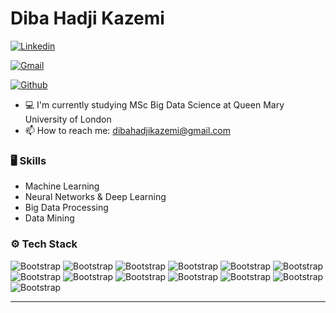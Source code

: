 # Diba Hadji Kazemi



[![Linkedin](https://img.shields.io/badge/-LinkedIn-blue?style=flat&logo=Linkedin&logoColor=white)](https://www.linkedin.com/in/diba-hadji-kazemi-653275196//)

[![Gmail](https://img.shields.io/badge/-Gmail-c14438?style=flat&logo=Gmail&logoColor=white)](mailto:dibahadjikazemi@gmail.com)

[![Github](https://img.shields.io/github/followers/dibahk?label=Follow&style=social)](https://github.com/dibahk)

- 💻  I'm currently studying MSc Big Data Science at Queen Mary University of London
- 📫 How to reach me: dibahadjikazemi@gmail.com


### 🖥 Skills

- Machine Learning
- Neural Networks & Deep Learning
- Big Data Processing
- Data Mining
### ⚙️ Tech Stack

![Bootstrap](https://img.shields.io/badge/-Python-05122A?style=flat-square&logo=Python&color=353535) ![Bootstrap](https://img.shields.io/badge/-PyTorch-05122A?style=flat-square&logo=PyTorch&color=353535) ![Bootstrap](https://img.shields.io/badge/-Scikit%20Learn-05122A?style=flat-square&logo=Scikit-Learn&color=353535) ![Bootstrap](https://img.shields.io/badge/-MySQL-05122A?style=flat-square&logo=MySQL&color=353535) ![Bootstrap](https://img.shields.io/badge/-PostgreSQL-05122A?style=flat-square&logo=PostgreSQL&color=353535) ![Bootstrap](https://img.shields.io/badge/-Pandas-05122A?style=flat-square&logo=Pandas&color=353535) ![Bootstrap](https://img.shields.io/badge/-Numpy-05122A?style=flat-square&logo=Numpy&color=353535) ![Bootstrap](https://img.shields.io/badge/-Matplotlib-05122A?style=flat-square&logo=Matplotlib&color=353535) ![Bootstrap](https://img.shields.io/badge/-Flask-05122A?style=flat-square&logo=Flask&color=353535) ![Bootstrap](https://img.shields.io/badge/-Visual%20Studio%20Code-05122A?style=flat-square&logo=Visual-Studio-Code&color=353535) ![Bootstrap](https://img.shields.io/badge/-git-05122A?style=flat-square&logo=git&color=353535) ![Bootstrap](https://img.shields.io/badge/-PySpark-05122A?style=flat-square&logo=PySpark&color=353535) ![Bootstrap](https://img.shields.io/badge/-Verilog-05122A?style=flat-square&logo=Protege&color=353535) 




---
